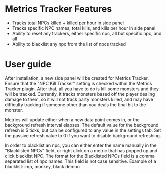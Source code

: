 # Metrics Tracker Features
- Tracks total NPCs killed + killed per hour in side panel
- Tracks specific NPC names, total kills, and kills per hour in side panel
- Ability to reset any trackers, either specific npc, all but specific npc, and all
- Ability to blacklist any npc from the list of npcs tracked

# User guide
After installation, a new side panel will be created for Metrics Tracker. Ensure that the "NPC Kill Tracker" setting is checked within the Metrics Tracker plugin. After that, all you have to do is kill some monsters and they will be tracked. Currently, it tracks monsters based off the player dealing damage to them, so it will not track party monsters killed, and may have difficulty tracking if someone other than you deals the final hit to the monster.

Metrics will update either when a new data point comes in, or the background refresh interval elapses. The default value for the background refresh is 5 ticks, but can be configured to any value in the settings tab. Set the passive refresh value to 0 if you want to disable background refreshing.

In order to blacklist an npc, you can either enter the name manually in the "Blacklisted NPCs" field, or right click on a metric that has popped up and click blacklist NPC.
The format for the Blacklisted NPCs field is a comma separated list of npc names. This field is not case sensitive. Example of a blacklist: imp, monkey, black demon

